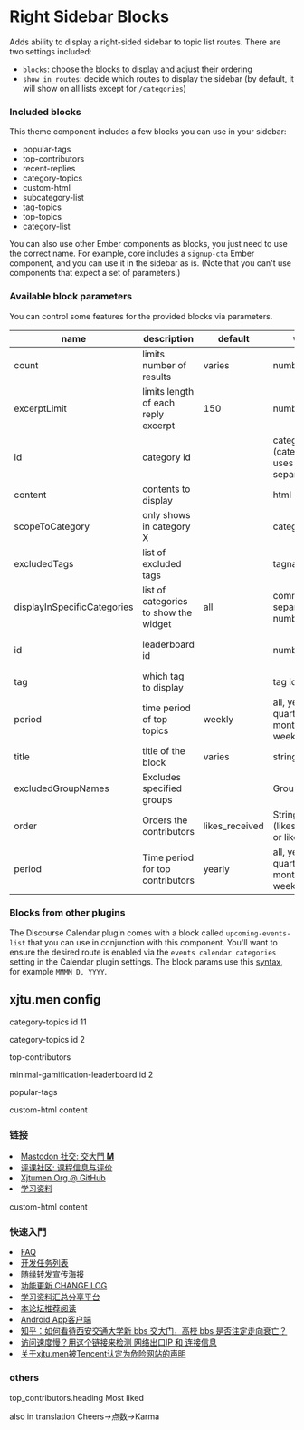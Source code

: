 # Right Sidebar Blocks

Adds ability to display a right-sided sidebar to topic list routes. There are two settings included:

- `blocks`: choose the blocks to display and adjust their ordering
- `show_in_routes`: decide which routes to display the sidebar (by default, it will show on all lists except for `/categories`)

### Included blocks

This theme component includes a few blocks you can use in your sidebar:

- popular-tags
- top-contributors
- recent-replies
- category-topics
- custom-html
- subcategory-list
- tag-topics
- top-topics
- category-list

You can also use other Ember components as blocks, you just need to use the correct name. For example, core includes a `signup-cta` Ember component, and you can use it in the sidebar as is. (Note that you can't use components that expect a set of parameters.)

### Available block parameters

You can control some features for the provided blocks via parameters.

| name                        | description                           | default        | value                                            | available for                    |
|-----------------------------|---------------------------------------|----------------| ------------------------------------------------ |----------------------------------|
| count                       | limits number of results              | varies         | number                                           | all except custom-html           |
| excerptLimit                | limits length of each reply excerpt   | 150            | number                                           | recent-replies                   |
| id                          | category id                           |                | category id (category-list uses comma-separated) | category-topics, category-list   |
| content                     | contents to display                   |                | html                                             | custom-html                      |
| scopeToCategory             | only shows in category X              |                | category id                                      | popular-tags                     |
| excludedTags                | list of excluded tags                 |                | tagnames                                         | popular-tags                     |
| displayInSpecificCategories | list of categories to show the widget | all            | comma-separated numbers                          | popular-tags                     |
| id                          | leaderboard id                        |                | number                                           | minimal-gamification-leaderboard |
| tag                         | which tag to display                  |                | tag id                                           | tag-topics                       |
| period                      | time period of top topics             | weekly         | all, yearly, quarterly, monthly, weekly, daily   | top-topics                       |
| title                       | title of the block                    | varies         | string                                           | tag-topics, category-list        |
| excludedGroupNames          | Excludes specified groups             |            | Group names                                      | top-contributors                 |
| order                       | Orders the contributors               | likes_received | String (likes_received or likes_given)       | top-contributors                 |
| period                      | Time period for top contributors      | yearly         | all, yearly, quarterly, monthly, weekly, daily   | top-contributors                 |

### Blocks from other plugins

The Discourse Calendar plugin comes with a block called `upcoming-events-list` that you can use in conjunction with this component. You'll want to ensure the desired route is enabled via the `events calendar categories` setting in the Calendar plugin settings. The block params use this [syntax](https://momentjs.com/docs/#/displaying/format/), for example `MMMM D, YYYY`.

## xjtu.men config
category-topics
id
11

category-topics
id
2

top-contributors

minimal-gamification-leaderboard
id
2

popular-tags

custom-html
content
<h3 name="get-started-1" class="anchor">链接</h3>     <li><a href="https://m.xjtu.men/">Mastodon 社交: 交大門 <strong>M</strong> </a></li>  <li><a href="https://c.xjtu.live">评课社区: 课程信息与评价</a></li>  <li><a href="https://github.com/xjtumen">Xjtumen Org @ GitHub</a></li>   <li><a href="https://cf.xjtu.live/learning-materials/">学习资料</a></li>

custom-html
content
<h3 name="get-started-1" class="anchor">快速入門</h3> <li><a href="/faq">FAQ</a></li>  <li><a href="/t/topic/4730">开发任务列表</a></li> <li><a href="/t/topic/209">随缘转发宣传海报</a></li> <li><a href="/t/topic/127">功能更新 CHANGE LOG</a></li> <li><a href="/t/topic/4812">学习资料汇总分享平台</a></li> <li><a href="/t/topic/3981">本论坛推荐阅读</a></li> <li><a href="/t/topic/1440">Android App客户端</a></li> <li><a href="/t/topic/4376">知乎：如何看待西安交通大学新 bbs 交大门，高校 bbs 是否注定走向衰亡？</a></li> <li><a href="/t/topic/1503">访问速度慢？用这个链接来检测 网络出口IP 和 连接信息</a></li> <li><a href="/t/topic/1477">关于xjtu.men被Tencent认定为危险网站的声明</a></li>

### others
top_contributors.heading
Most liked

also in translation
Cheers->点数->Karma
